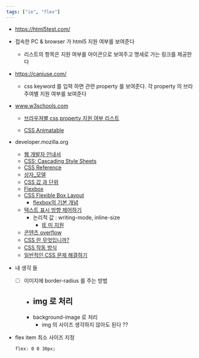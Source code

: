```yaml
---
tags: ["ie", "flex"]
---
```


- https://html5test.com/
- 접속한 PC & browser 가 html5 지원 여부를 보여준다

  - 리스트의 항목은 지원 여부를 아이콘으로 보여주고 명세로 가는 링크를 제공한다

- https://caniuse.com/

  - css keyword 를 입력 하면 관련 property 를 보여준다. 각 property 의 브라주여별 지원 여부를 보여준다

- www.w3schools.com

  - [브라우져별 css property 지원 여부 리스트](https://www.w3schools.com/cssref/css3_browsersupport.asp)

  - [CSS Animatable](https://www.w3schools.com/cssref/css_animatable.asp)

- developer.mozilla.org

  - [웹 개발자 안내서](https://developer.mozilla.org/ko/docs/Web/Guide)
  - [CSS: Cascading Style Sheets](https://developer.mozilla.org/ko/docs/Web/CSS)
  - [CSS Reference](https://developer.mozilla.org/ko/docs/Web/CSS/Reference)
  - [상자\_모델](https://developer.mozilla.org/ko/docs/Learn/CSS/Building_blocks/%EC%83%81%EC%9E%90_%EB%AA%A8%EB%8D%B8)
  - [CSS 값 과 단위](https://developer.mozilla.org/ko/docs/Learn/CSS/Building_blocks/Values_and_units)
  - [Flexbox](https://developer.mozilla.org/ko/docs/Learn/CSS/CSS_layout/Flexbox)
  - [CSS Flexible Box Layout](https://developer.mozilla.org/ko/docs/Web/CSS/CSS_Flexible_Box_Layout)
    - [flexbox의 기본 개념](https://developer.mozilla.org/ko/docs/Web/CSS/CSS_Flexible_Box_Layout/Flexbox%EC%9D%98_%EA%B8%B0%EB%B3%B8_%EA%B0%9C%EB%85%90)
  - [텍스트 표시 방향 제어하기](https://developer.mozilla.org/ko/docs/Learn/CSS/Building_blocks/Handling_different_text_directions)
    - 논리적 값 : writing-mode, inline-size
      - [IE 미 지원](https://caniuse.com/#search=inline-size)
  - [콘텐츠 overflow](https://developer.mozilla.org/ko/docs/Learn/CSS/Building_blocks/Overflowing_content)
  - [CSS 란 무엇입니까?](https://developer.mozilla.org/en-US/docs/Learn/CSS/First_steps/What_is_CSS)
  - [CSS 작동 방식](https://developer.mozilla.org/ko/docs/Learn/CSS/First_steps/How_CSS_works)
  - [일반적인 CSS 문제 해결하기](https://developer.mozilla.org/ko/docs/Learn/CSS/Howto)

- 내 생각 들

  - [ ] 이미지에 border-radius 를 주는 방법
    - ## img 로 처리
    - background-image 로 처리
      - img 의 사이즈 생각하지 않아도 된다 ??

- flex item 최소 사이즈 지정
  ```
  flex: 0 0 30px;
  ```
